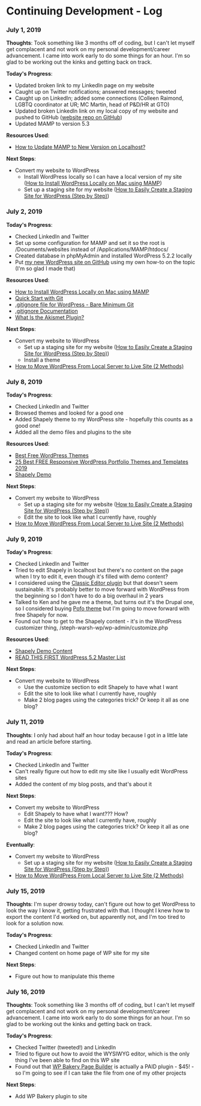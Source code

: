 # Continuing Development - Log

### July 1, 2019

**Thoughts**: Took something like 3 months off of coding, but I can't let myself get complacent and not work on my personal development/career advancement. I came into work early to do some things for an hour. I'm so glad to be working out the kinks and getting back on track.

**Today's Progress**:
+ Updated broken link to my LinkedIn page on my website
+ Caught up on Twitter notifications; answered messages; tweeted
+ Caught up on LinkedIn; added some connections (Colleen Raimond, LGBTQ coordinator at UR; MC Martin, head of P&D/HR at GTO)
+ Updated broken LinkedIn link on my local copy of my website and pushed to GitHub ([website repo on GitHub](https://github.com/smwarsh/steph-warsh))
+ Updated MAMP to version 5.3

**Resources Used**:
+ [How to Update MAMP to New Version on Localhost?](https://www.webnots.com/how-to-update-mamp-to-new-version-on-localhost/)

**Next Steps**:
+ Convert my website to WordPress
  + Install WordPress locally so I can have a local version of my site ([How to Install WordPress Locally on Mac using MAMP](https://www.wpbeginner.com/wp-tutorials/how-to-install-wordpress-locally-on-mac-using-mamp/))
  + Set up a staging site for my website ([How to Easily Create a Staging Site for WordPress (Step by Step)](https://www.wpbeginner.com/wp-tutorials/how-to-create-staging-environment-for-a-wordpress-site/))


### July 2, 2019

**Today's Progress**:
+ Checked LinkedIn and Twitter
+ Set up some configuration for MAMP and set it so the root is /Documents/websites instead of /Applications/MAMP/htdocs/
+ Created database in phpMyAdmin and installed WordPress 5.2.2 locally
+ Put [my new WordPress site on GitHub](https://github.com/smwarsh/stephwarsh) using my own how-to on the topic (I'm so glad I made that)

**Resources Used**:
+ [How to Install WordPress Locally on Mac using MAMP](https://www.wpbeginner.com/wp-tutorials/how-to-install-wordpress-locally-on-mac-using-mamp/)
+ [Quick Start with Git](http://stephwarsh.com/blog.php#git-setup)
+ [.gitignore file for WordPress - Bare Minimum Git](https://gist.github.com/epeli/4c34d665d26cd8d8ea83d7d06b423e66)
+ [.gitignore Documentation](https://git-scm.com/docs/gitignore)
+ [What Is the Akismet Plugin?](https://www.bluehost.com/blog/wordpress/what-is-the-akismet-plugin-12030/?utm_source=google&utm_medium=genericsearch&kclickid=7a625dae-46f8-4a48-a62d-99cf3de69055&kenshoo_ida=Blue%20Host%20IDA&gclid=EAIaIQobChMIs96j-6OW4wIV05FbCh3tpg-2EAAYASAAEgLyavD_BwE)

**Next Steps**:
+ Convert my website to WordPress
  + Set up a staging site for my website ([How to Easily Create a Staging Site for WordPress (Step by Step)](https://www.wpbeginner.com/wp-tutorials/how-to-create-staging-environment-for-a-wordpress-site/))
  + Install a theme
+ [How to Move WordPress From Local Server to Live Site (2 Methods)](https://www.wpbeginner.com/wp-tutorials/how-to-move-wordpress-from-local-server-to-live-site/)


### July 8, 2019

**Today's Progress**:
+ Checked LinkedIn and Twitter
+ Browsed themes and looked for a good one
+ Added Shapely theme to my WordPress site - hopefully this counts as a good one!
+ Added all the demo files and plugins to the site

**Resources Used**:
+ [Best Free WordPress Themes](https://colorlib.com/wp/themes/)
+ [25 Best FREE Responsive WordPress Portfolio Themes and Templates 2019](https://themegrill.com/blog/free-wordpress-portfolio-themes/)
+ [Shapely Demo](https://colorlib.com/shapely/)

**Next Steps**:
+ Convert my website to WordPress
  + Set up a staging site for my website ([How to Easily Create a Staging Site for WordPress (Step by Step)](https://www.wpbeginner.com/wp-tutorials/how-to-create-staging-environment-for-a-wordpress-site/))
  + Edit the site to look like what I currently have, roughly
+ [How to Move WordPress From Local Server to Live Site (2 Methods)](https://www.wpbeginner.com/wp-tutorials/how-to-move-wordpress-from-local-server-to-live-site/)


### July 9, 2019

**Today's Progress**:
+ Checked LinkedIn and Twitter
+ Tried to edit Shapely in localhost but there's no content on the page when I try to edit it, even though it's filled with demo content?
+ I considered using the [Classic Editor plugin](https://wordpress.org/plugins/classic-editor/) but that doesn't seem sustainable. It's probably better to move forward with WordPress from the beginning so I don't have to do a big overhaul in 2 years
+ Talked to Ken and he gave me a theme, but turns out it's the Drupal one, so I considered buying [Pofo theme](http://preview.themeforest.net/item/pofo-creative-portfolio-and-blog-wordpress-theme/full_screen_preview/21023319?_ga=2.175255138.1329748979.1562676523-254394451.1562589196) but I'm going to move forward with free Shapely for now.
+ Found out how to get to the Shapely content - it's in the WordPress customizer thing, /steph-warsh-wp/wp-admin/customize.php

**Resources Used**:
+ [Shapely Demo Content](https://colorlib.com/wp/forums/topic/shapely-demo-content/)
+ [READ THIS FIRST WordPress 5.2 Master List](https://wordpress.org/support/topic/read-this-first-wordpress-5-2-master-list/)

**Next Steps**:
+ Convert my website to WordPress
  + Use the customize section to edit Shapely to have what I want
  + Edit the site to look like what I currently have, roughly
  + Make 2 blog pages using the categories trick? Or keep it all as one blog?
  

### July 11, 2019

**Thoughts**: I only had about half an hour today because I got in a little late and read an article before starting.

**Today's Progress**:
+ Checked LinkedIn and Twitter
+ Can't really figure out how to edit my site like I usually edit WordPress sites
+ Added the content of my blog posts, and that's about it

**Next Steps**:
+ Convert my website to WordPress
  + Edit Shapely to have what I want??? How?
  + Edit the site to look like what I currently have, roughly
  + Make 2 blog pages using the categories trick? Or keep it all as one blog?

**Eventually**:
+ Convert my website to WordPress
  + Set up a staging site for my website ([How to Easily Create a Staging Site for WordPress (Step by Step)](https://www.wpbeginner.com/wp-tutorials/how-to-create-staging-environment-for-a-wordpress-site/))
+ [How to Move WordPress From Local Server to Live Site (2 Methods)](https://www.wpbeginner.com/wp-tutorials/how-to-move-wordpress-from-local-server-to-live-site/)


### July 15, 2019

**Thoughts**: I'm super drowsy today, can't figure out how to get WordPress to look the way I know it, getting frustrated with that. I thought I knew how to export the content I'd worked on, but apparently not, and I'm too tired to look for a solution now.

**Today's Progress**:
+ Checked LinkedIn and Twitter
+ Changed content on home page of WP site for my site

**Next Steps**:
+ Figure out how to manipulate this theme


### July 16, 2019

**Thoughts**: Took something like 3 months off of coding, but I can't let myself get complacent and not work on my personal development/career advancement. I came into work early to do some things for an hour. I'm so glad to be working out the kinks and getting back on track.

**Today's Progress**:
+ Checked Twitter (tweeted!) and LinkedIn
+ Tried to figure out how to avoid the WYSIWYG editor, which is the only thing I've been able to find on this WP site
+ Found out that [WP Bakery Page Builder](https://wpbakery.com/) is actually a PAID plugin - $45! - so I'm going to see if I can take the file from one of my other projects

**Next Steps**:
+ Add WP Bakery plugin to site
